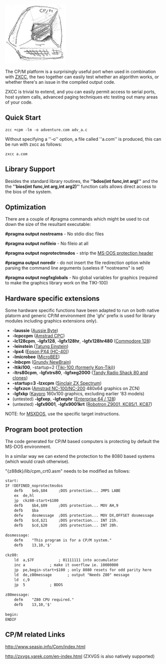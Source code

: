 
![](images/platform/cpm.jpg)


The CP/M platform is a surprisingly useful port when used in combination with [ZXCC](http://www.seasip.demon.co.uk/Unix/Zxcc/), the two together can easily test whether an algorithm works, or whether there's an issue in the compiled output code.

ZXCC is trivial to extend, and you can easily permit access to serial ports, host system calls, advanced paging techniques etc testing out many areas of your code.

##  Quick Start 

	
	zcc +cpm -lm -o adventure.com adv_a.c


Without specifying a ''-o'' option, a file called ''a.com'' is produced, this can be run with zxcc as follows:

	
	zxcc a.com



## Library Support

Besides the standard library routines, the **''bdos(int func,int arg)''** and the the **''bios(int func,int arg,int arg2)''** function calls allows direct access to the bios of the system.

## Optimization

There are a couple of #pragma commands which might be used to cut down the size of the resultant executable:

**#pragma output nostreams**      - No stdio disc files

**#pragma output nofileio**       - No fileio at all

**#pragma output noprotectmsdos** - strip the [MS-DOS protection header](platform/cpm#program_boot_protection)

**#pragma output noredir**        - do not insert the file redirection option while parsing the command line arguments (useless if "nostreams" is set)

**#pragma output nogfxglobals**   - No global variables for graphics (required to make the graphics library work on the TIKI-100)

## Hardware specific extensions

Some hardware specific functions have been adapted to run on both native platorm and generic CP/M environment (the 'gfx' prefix is used for library modules including graphics extensions only).


* **-laussie** ([Aussie Byte](platform/aussie))
* **-lcpccpm** ([Amstrad CPC](platform/amstradcpc))
* **-lc128cpm**, **-lgfx128**, **-lgfx128hr**, **-lgfx128hr480** ([Commodore 128](platform/c128))
* **-leinstein** ([Tatung Einstein](platform/einstein))
* **-lpx4** ([Epson PX4 (HC-40)](platform/px4))
* **-lmicrobee** ([MicroBEE](platform/microbee))
* **-lnbcpm** ([Grundy NewBrain](platform/newbrain))
* **-ltiki100**, -startup=2 ([Tiki-100 (formerly Kon-Tiki)](platform/tiki100))
* **-ltrs80cpm**, **-lgfxtrs80**, **-lgfxeg2000** ([Tandy Radio Shack 80 and clones](platform/trs80))
* **-startup=3 -lzxcpm** ([Sinclair ZX Spectrum](platform/zx))
* **-lgfxzcn** ([Amstrad NC-100/NC-200](platform/amstradnc) 480x64 graphics on ZCN)
* **-lgfxkp** ([Kaypro](platform/kaypro) 160x100 graphics, excluding earlier '83 models)
* (untested) **-lgfxep**, **-lgfxephr** ([Enterprise 64 / 128](platform/enterprise))
* (untested) **-lgfx9001**, **-lgfx9001krt** ([Robotron Z9001, KC85/1, KC87](platform/z9001))


NOTE: for [MSXDOS](platform/msx), use the specific target instructions.

## Program boot protection

The code generated for CP/M based computers is protecting by default the MS-DOS environment.

In a similar way we can extend the protection to the 8080 based systems (which would crash otherwise).

"{z88dk}/lib/cpm_crt0.asm" needs to be modified as follows:


	start:
	IF !DEFINED_noprotectmsdos
		defb	$eb,$04		;DOS protection... JMPS LABE
		ex	de,hl
		jp	ckz80-start+$100
		defb	$b4,$09		;DOS protection... MOV AH,9
		defb	$ba
		defw	dosmessage	;DOS protection... MOV DX,OFFSET dosmessage
		defb	$cd,$21		;DOS protection... INT 21h.
		defb	$cd,$20		;DOS protection... INT 20h.
	
	dosmessage:
		defm	"This program is for a CP/M system."
		defb	13,10,'$'
	
	ckz80:
		ld	a,$7F			; 01111111 into accumulator
		inc	a			; make it overflow ie. 10000000
		jp	pe,begin-start+$100	; only 8080 resets for odd parity here
		ld	de,z80message		; output "Needs Z80" message
		ld	c,9
		jp	5			; BDOS
	
	z80message:
		defm	"Z80 CPU required."
		defb	13,10,'$'	
		
	begin:
	ENDIF


## CP/M related Links

http://www.seasip.info/Cpm/index.html

http://zxvgs.yarek.com/en-index.html   (ZXVGS is also natively supported)


